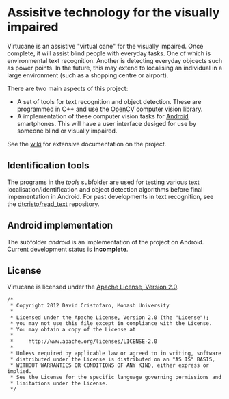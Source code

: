 Assisitve technology for the visually impaired
==============================================
Virtucane is an assistive "virtual cane" for the visually impaired. Once complete, it will assist blind people with everyday tasks. One of which is environmental text recognition. Another is detecting everyday objcects such as power points. In the future, this may extend to localising an individual in a large environment (such as a shopping centre or airport).

There are two main aspects of this project:

* A set of tools for text recognition and object detection. These are programmed in C++ and use the [OpenCV](http://www.opencv.org/) computer vision library.
* A implementation of these computer vision tasks for [Android](http://www.android.com/) smartphones. This will have a user interface desiged for use by someone blind or visually impaired.

See the [wiki](https://github.com/dtcristo/virtucane/wiki) for extensive documentation on the project.

Identification tools
--------------------
The programs in the *tools* subfolder are used for testing various text localisation/identification and object detection algorithms before final impementation in Android. For past developments in text recognition, see the [dtcristo/read_text](https://github.com/dtcristo/read_text) repository.

Android implementation
----------------------
The subfolder *android* is an implementation of the project on Android. Current development status is **incomplete**.

License
-------
Virtucane is licensed under the [Apache License, Version 2.0](http://www.apache.org/licenses/LICENSE-2.0).

	/*
	 * Copyright 2012 David Cristofaro, Monash University
	 * 
	 * Licensed under the Apache License, Version 2.0 (the "License");
	 * you may not use this file except in compliance with the License.
	 * You may obtain a copy of the License at
	 * 
	 *     http://www.apache.org/licenses/LICENSE-2.0
	 * 
	 * Unless required by applicable law or agreed to in writing, software
	 * distributed under the License is distributed on an "AS IS" BASIS,
	 * WITHOUT WARRANTIES OR CONDITIONS OF ANY KIND, either express or implied.
	 * See the License for the specific language governing permissions and
	 * limitations under the License.
	 */